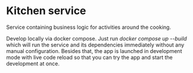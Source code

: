 # Kitchen service

Service containing business logic for activities around the cooking.

Develop locally via docker compose. Just run _docker compose up --build_ which will run the service and its dependencies immediately without any manual configuration. Besides that, the app is launched in development mode with live code reload so that you can try the app and start the development at once.